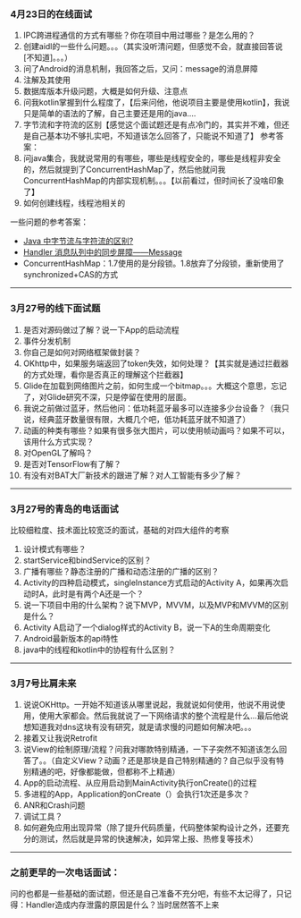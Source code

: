 ### 4月23日的在线面试

1. IPC跨进程通信的方式有哪些？你在项目中用过哪些？是怎么用的？
2. 创建aidl的一些什么问题。。。（其实没听清问题，但感觉不会，就直接回答说[不知道]。。。）
3. 问了Android的消息机制，我回答之后，又问：message的消息屏障
4. 注解及其使用
5. 数据库版本升级问题，大概是如何升级、注意点
6. 问我kotlin掌握到什么程度了，【后来问他，他说项目主要是使用kotlin】，我说只是简单的语法的了解，自己主要还是用的java....
7. 字节流和字符流的区别【感觉这个面试题还是有点冷门的，其实并不难，但还是自己基本功不够扎实吧，不知道该怎么回答了，只能说不知道了】 参考答案：
8. 问java集合，我就说常用的有哪些，哪些是线程安全的，哪些是线程非安全的，然后就提到了ConcurrentHashMap了，然后他就问我ConcurrentHashMap的内部实现机制。。。【以前看过，但时间长了没啥印象了】
9. 如何创建线程，线程池相关的

一些问题的参考答案：

- [Java 中字节流与字符流的区别?](https://www.zhihu.com/question/39262026)
- [Handler 消息队列中的同步屏障——Message](https://zhuanlan.zhihu.com/p/583658843)
- ConcurrentHashMap：1.7使用的是分段锁。1.8放弃了分段锁，重新使用了 synchronized+CAS的方式

---

### 3月27号的线下面试题

1. 是否对源码做过了解？说一下App的启动流程
2. 事件分发机制
3. 你自己是如何对网络框架做封装？
4. OKhttp中，如果服务端返回了token失效，如何处理？【其实就是通过拦截器的方式处理，看你是否真正的理解这个拦截器】
5. Glide在加载到网络图片之前，如何生成一个bitmap。。。大概这个意思，忘记了，对Glide研究不深，只是停留在使用的层面。
6. 我说之前做过蓝牙，然后他问：低功耗蓝牙最多可以连接多少台设备？（我只说，经典蓝牙数量很有限，大概几个吧，低功耗蓝牙就不知道了）
7. 动画的种类有哪些？如果有很多张大图片，可以使用帧动画吗？如果不可以，该用什么方式实现？
8. 对OpenGL了解吗？
9. 是否对TensorFlow有了解？
10. 有没有对BAT大厂新技术的跟进了解？对人工智能有多少了解？

---

### 3月27号的青岛的电话面试

比较细粒度、技术面比较宽泛的面试，基础的对四大组件的考察

1. 设计模式有哪些？
2. startService和bindService的区别？
3. 广播有哪些？静态注册的广播和动态注册的广播的区别？
4. Activity的四种启动模式，singleInstance方式启动的Activity A，如果再次启动时A，此时是有两个A还是一个？
5. 说一下项目中用的什么架构？说下MVP，MVVM，以及MVP和MVVM的区别是什么？
6. Activity A启动了一个dialog样式的Activity B，说一下A的生命周期变化
7. Android最新版本的api特性
8. java中的线程和kotlin中的协程有什么区别？

---

### 3月7号比肩未来

1. 说说OKHttp。一开始不知道该从哪里说起，我就说如何使用，他说不用说使用，使用大家都会。然后我就说了一下网络请求的整个流程是什么...最后他说想知道我对dns这块有没有研究，就是请求慢的问题如何解决吧。。。
2. 接着又让我说Retrofit
3. 说View的绘制原理/流程？问我对哪款特别精通，一下子突然不知道该怎么回答了。。（自定义View？动画？还是那块是自己特别精通的？自己似乎没有特别精通的吧，好像都能做，但都称不上精通）
4. App的启动流程、从应用启动到MainActivity执行onCreate()的过程
5. 多进程的App，Application的onCreate（）会执行1次还是多次？
6. ANR和Crash问题
7. 调试工具？
8. 如何避免应用出现异常（除了提升代码质量，代码整体架构设计之外，还要充分的测试，然后就是异常的快速解决，如异常上报、热修复等技术）

---

### 之前更早的一次电话面试：

问的也都是一些基础的面试题，但还是自己准备不充分吧，有些不太记得了，只记得：Handler造成内存泄露的原因是什么？当时居然答不上来